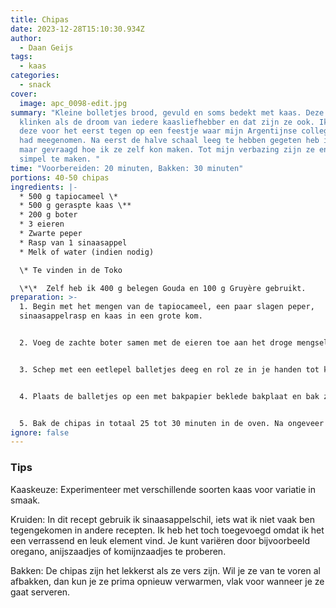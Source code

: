```yaml
---
title: Chipas
date: 2023-12-28T15:10:30.934Z
author:
  - Daan Geijs
tags:
  - kaas
categories:
  - snack
cover:
  image: apc_0098-edit.jpg
summary: "Kleine bolletjes brood, gevuld en soms bedekt met kaas. Deze chipas
  klinken als de droom van iedere kaasliefhebber en dat zijn ze ook. Ik kwam
  deze voor het eerst tegen op een feestje waar mijn Argentijnse collega deze
  had meegenomen. Na eerst de halve schaal leeg te hebben gegeten heb ik haar
  maar gevraagd hoe ik ze zelf kon maken. Tot mijn verbazing zijn ze enorm
  simpel te maken. "
time: "Voorbereiden: 20 minuten, Bakken: 30 minuten"
portions: 40-50 chipas
ingredients: |-
  * 500 g tapiocameel \*
  * 500 g geraspte kaas \**
  * 200 g boter
  * 3 eieren
  * Zwarte peper
  * Rasp van 1 sinaasappel
  * Melk of water (indien nodig)

  \* Te vinden in de Toko

  \*\*  Zelf heb ik 400 g belegen Gouda en 100 g Gruyère gebruikt.
preparation: >-
  1. Begin met het mengen van de tapiocameel, een paar slagen peper,
  sinaasappelrasp en kaas in een grote kom.


  2. Voeg de zachte boter samen met de eieren toe aan het droge mengsel. Kneed goed door elkaar. Voeg indien nodig beetje bij beetje melk of water toe om een zacht, kneedbaar deeg te vormen.


  3. Schep met een eetlepel balletjes deeg en rol ze in je handen tot kleine balletjes.


  4. Plaats de balletjes op een met bakpapier beklede bakplaat en bak ze in een voorverwarmde oven op 200°C. Let op de balletjes zullen wat uitvloeien dus zorg voor genoeg ruimte. 


  5. Bak de chipas in totaal 25 tot 30 minuten in de oven. Na ongeveer 15 minuten bakken, klop je een eigeel los. Haal de chipas kort uit de oven en bestrijk ze met het eigeel voor een mooie glans, en bak ze daarna verder tot ze klaar zijn en mooi goudbruin. 
ignore: false
---
```

### Tips

Kaaskeuze: Experimenteer met verschillende soorten kaas voor variatie in smaak.

Kruiden: In dit recept gebruik ik sinaasappelschil, iets wat ik niet vaak ben tegengekomen in andere recepten. Ik heb het toch toegevoegd omdat ik het een verrassend en leuk element vind. Je kunt variëren door bijvoorbeeld oregano, anijszaadjes of komijnzaadjes te proberen.

Bakken: De chipas zijn het lekkerst als ze vers zijn. Wil je ze van te voren al afbakken, dan kun je ze prima opnieuw verwarmen, vlak voor wanneer je ze gaat serveren.